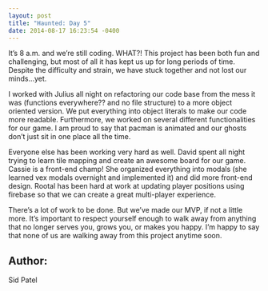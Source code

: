 ```yaml
---
layout: post
title: "Haunted: Day 5"
date: 2014-08-17 16:23:54 -0400
---
```


It’s 8 a.m. and we’re still coding. WHAT?! This project has been both fun and challenging, but most of all it has kept us up for long periods of time. Despite the difficulty and strain, we have stuck together and not lost our minds...yet. 

<!--more-->

I worked with Julius all night on refactoring our code base from the mess it was (functions everywhere?? and no file structure) to a more object oriented version. We put everything into object literals to make our code more readable. Furthermore, we worked on several different functionalities for our game. I am proud to say that pacman is animated and our ghosts don’t just sit in one place all the time.

Everyone else has been working very hard as well. David spent all night trying to learn tile mapping and create an awesome board for our game. Cassie is a front-end champ! She organized everything into modals (she learned vex modals overnight and implemented it) and did more front-end design. Rootal has been hard at work at updating player positions using firebase so that we can create a great multi-player experience. 

There’s a lot of work to be done. But we’ve made our MVP, if not a little more. It’s important to respect yourself enough to walk away from anything that no longer serves you, grows you, or makes you happy. I’m happy to say that none of us are walking away from this project anytime soon.

## Author:

Sid Patel